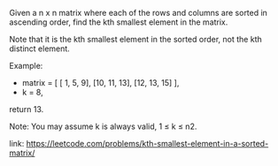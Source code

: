 Given a n x n matrix where each of the rows and columns are sorted in ascending order, find the kth smallest element in the matrix.

Note that it is the kth smallest element in the sorted order, not the kth distinct element.

Example:

- matrix = [
   [ 1,  5,  9],
   [10, 11, 13],
   [12, 13, 15]
],
- k = 8,

return 13.

Note:
You may assume k is always valid, 1 ≤ k ≤ n2.





link: https://leetcode.com/problems/kth-smallest-element-in-a-sorted-matrix/
